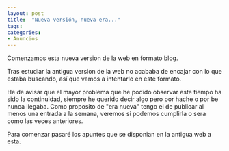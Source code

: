 ```yaml
---
layout: post
title:  "Nueva versión, nueva era..."
tags:
categories:
- Anuncios
---
```

Comenzamos esta nueva version de la web en formato blog.

Tras estudiar la antigua version de la web no acababa de encajar con lo que estaba buscando, así que vamos a intentarlo en este formato.

He de avisar que el mayor problema que he podido observar este tiempo ha sido la continuidad, siempre he querido decir algo pero por hache o por be nunca llegaba. Como proposito de "era nueva" tengo el de publicar al menos una entrada a la semana, veremos si podemos cumplirla o sera como las veces anteriores.

Para comenzar pasaré los apuntes que se disponian en la antigua web a esta.